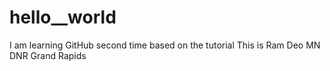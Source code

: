 # hello__world
I am learning GitHub second time based on the tutorial
This is Ram Deo
MN DNR Grand Rapids
